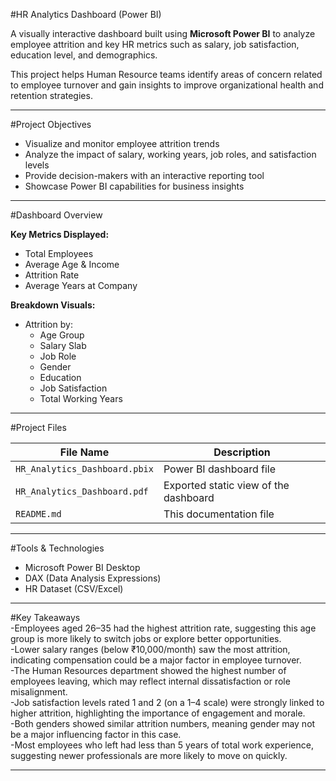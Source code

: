 #HR Analytics Dashboard (Power BI)

A visually interactive dashboard built using **Microsoft Power BI** to analyze employee attrition and key HR metrics such as salary, job satisfaction, education level, and demographics.

This project helps Human Resource teams identify areas of concern related to employee turnover and gain insights to improve organizational health and retention strategies.

---

#Project Objectives

- Visualize and monitor employee attrition trends
- Analyze the impact of salary, working years, job roles, and satisfaction levels
- Provide decision-makers with an interactive reporting tool
- Showcase Power BI capabilities for business insights

---

#Dashboard Overview

**Key Metrics Displayed:**
- Total Employees
- Average Age & Income
- Attrition Rate
- Average Years at Company

**Breakdown Visuals:**
- Attrition by:
  - Age Group
  - Salary Slab
  - Job Role
  - Gender
  - Education
  - Job Satisfaction
  - Total Working Years

---

#Project Files

| File Name                     | Description                                  |
|------------------------------|----------------------------------------------|
| `HR_Analytics_Dashboard.pbix`| Power BI dashboard file                      |
| `HR_Analytics_Dashboard.pdf` | Exported static view of the dashboard        |   |
| `README.md`                  | This documentation file                      |

---

#Tools & Technologies

- Microsoft Power BI Desktop
- DAX (Data Analysis Expressions)
- HR Dataset (CSV/Excel)

---

#Key Takeaways<br>
-Employees aged 26–35 had the highest attrition rate, suggesting this age group is more likely to switch jobs or explore better opportunities.<br>
-Lower salary ranges (below ₹10,000/month) saw the most attrition, indicating compensation could be a major factor in employee turnover.<br>
-The Human Resources department showed the highest number of employees leaving, which may reflect internal dissatisfaction or role misalignment.<br>
-Job satisfaction levels rated 1 and 2 (on a 1–4 scale) were strongly linked to higher attrition, highlighting the importance of engagement and morale.<br>
-Both genders showed similar attrition numbers, meaning gender may not be a major influencing factor in this case.<br>
-Most employees who left had less than 5 years of total work experience, suggesting newer professionals are more likely to move on quickly.<br>

---
